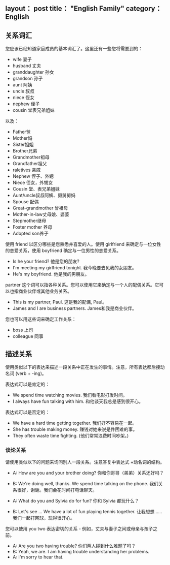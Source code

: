 layout： post
title： "English Family"
category： English
---

## 关系词汇

您应该已经知道家庭成员的基本词汇了。这里还有一些您将需要到的：
 
- wife    妻子
- husband 丈夫
- granddaughter   孙女
- grandson    孙子
- aunt    阿姨
- uncle   叔叔
- niece   侄女
- nephew  侄子
- cousin  堂表兄弟姐妹

以及：

- Father爸
- Mother妈
- Sister姐姐
- Brother兄弟
- Grandmother祖母
- Grandfather祖父
- raletives 亲戚
- Nephew 侄子、外甥
- Niece 侄女，外甥女
- Cousin 堂、表兄弟姐妹
- Aunt/uncle叔叔阿姨、舅舅舅妈
- Spouse 配偶
- Great-grandmother 曾祖母
- Mother-in-law丈母娘、婆婆
- Stepmother继母
- Foster mother 养母
- Adopted son养子

使用 friend 以区分哪些是您熟悉并喜爱的人。使用 girlfriend 来确定与一位女性的恋爱关系，使用 boyfriend 确定与一位男性的恋爱关系。

- Is he your friend?  他是您的朋友?
- I'm meeting my girlfriend tonight.  我今晚要去见我的女朋友。
- He's my boyfriend.  他是我的男朋友。

partner 这个词可以指各种关系。您可以使用它来确定与一个人的配偶关系。它可以也指商业伙伴或其他业务关系。

- This is my partner, Paul.   这是我的配偶, Paul。
- James and I are business partners.  James和我是商业伙伴。

您也可以用这些词来确定工作关系：

- boss    上司
- colleague   同事

## 描述关系

使用类似以下的表达来描述一段关系中正在发生的事情。注意，所有表达都后接动名词 (verb + -ing)。
 
表达式可以是肯定的：
 
- We spend time watching movies.  我们看电影打发时间。
- I always have fun talking with him. 和他谈天我总是感到很开心。

表达式可以是否定的：
 
- We have a hard time getting together.   我们好不容易在一起。
- She has trouble making money.   赚钱对她来说是件困难的事。
- They often waste time fighting. (他们常常浪费时间吵架。)

### 谈论关系


请使用类似以下的问题来询问别人一段关系。注意答复中表达式 +动名词的结构。
 

- A: How are you and your brother doing? 你和你哥哥（弟弟）关系还好吗？
- B: We're doing well, thanks. We spend time talking on the phone.   我们关系很好，谢谢。我们会花时间打电话聊天。 
         
- A: What do you and Sylvia do for fun? 你和 Sylvia 都玩什么？
- B: Let's see … We have a lot of fun playing tennis together.    让我想想……我们一起打网球，玩得很开心。

您可以使用 you two 表达密切的关系 - 例如，丈夫与妻子之间或母亲与孩子之前。
 
- A: Are you two having trouble? 你们两人碰到什么难题了吗？
- B: Yeah, we are. I am having trouble understanding her problems.
- A: I'm sorry to hear that. 

